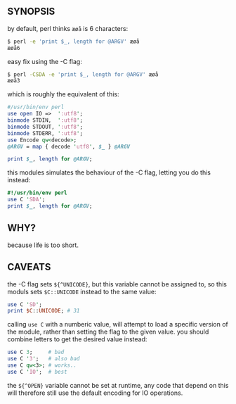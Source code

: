 ## SYNOPSIS

by default, perl thinks `æøå` is 6 characters:

```sh
$ perl -e 'print $_, length for @ARGV' æøå
æøå6
```

easy fix using the -C flag:

```sh
$ perl -CSDA -e 'print $_, length for @ARGV' æøå
æøå3
```

which is roughly the equivalent of this:

```perl
#/usr/bin/env perl
use open IO =>  ':utf8';
binmode STDIN,  ':utf8';
binmode STDOUT, ':utf8';
binmode STDERR, ':utf8';
use Encode qw<decode>;
@ARGV = map { decode 'utf8', $_ } @ARGV

print $_, length for @ARGV;
```

this modules simulates the behaviour of the -C  flag, letting you do this
instead:

```perl
#!/usr/bin/env perl
use C 'SDA';
print $_, length for @ARGV;
```

## WHY?

because life is too short.

## CAVEATS

the -C flag sets `${^UNICODE}`, but this variable cannot be assigned to, so
this moduls sets `$C::UNICODE` instead to the same value:

```perl
use C 'SD';
print $C::UNICODE; # 31
```

calling `use C` with a numberic value, will attempt to load a specific version
of the module, rather than setting the flag to the given value. you should
combine letters to get the desired value instead:

```perl
use C 3;     # bad
use C '3';   # also bad
use C qw<3>; # works..
use C 'IO';  # best
```

the `${^OPEN}` variable cannot be set at runtime, any code that depend on this
will therefore still use the default encoding for IO operations.

